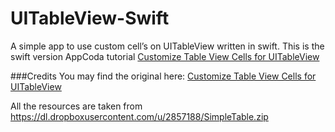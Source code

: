 UITableView-Swift
======================
A simple app to use custom cell’s on UITableView written in swift. This is the swift version AppCoda tutorial [Customize Table View Cells for UITableView](http://www.appcoda.com/customize-table-view-cells-for-uitableview/)

###Credits
You may find the original here: [Customize Table View Cells for UITableView](http://www.appcoda.com/customize-table-view-cells-for-uitableview/)

All the resources are taken from
https://dl.dropboxusercontent.com/u/2857188/SimpleTable.zip
